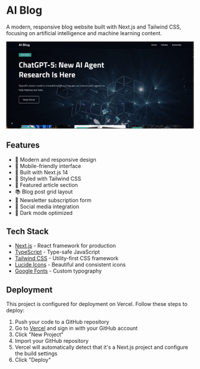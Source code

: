 # AI Blog

A modern, responsive blog website built with Next.js and Tailwind CSS, focusing on artificial intelligence and machine learning content.

![AI Blog Screenshot](public/images/screenshot.png)

## Features

- 🎨 Modern and responsive design
- 📱 Mobile-friendly interface
- 🚀 Built with Next.js 14
- 💅 Styled with Tailwind CSS
- 📝 Featured article section
- 📚 Blog post grid layout
- 📧 Newsletter subscription form
- 🔗 Social media integration
- 🌙 Dark mode optimized

## Tech Stack

- [Next.js](https://nextjs.org/) - React framework for production
- [TypeScript](https://www.typescriptlang.org/) - Type-safe JavaScript
- [Tailwind CSS](https://tailwindcss.com/) - Utility-first CSS framework
- [Lucide Icons](https://lucide.dev/) - Beautiful and consistent icons
- [Google Fonts](https://fonts.google.com/) - Custom typography

## Deployment

This project is configured for deployment on Vercel. Follow these steps to deploy:

1. Push your code to a GitHub repository
2. Go to [Vercel](https://vercel.com) and sign in with your GitHub account
3. Click "New Project"
4. Import your GitHub repository
5. Vercel will automatically detect that it's a Next.js project and configure the build settings
6. Click "Deploy"


